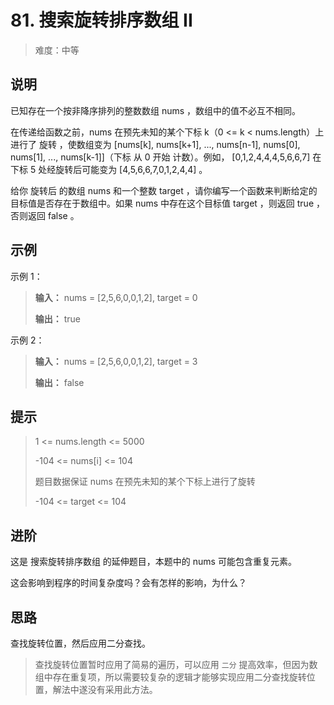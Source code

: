 # 81. 搜索旋转排序数组 II

> 难度：中等

## 说明

已知存在一个按非降序排列的整数数组 nums ，数组中的值不必互不相同。

在传递给函数之前，nums 在预先未知的某个下标 k（0 <= k < nums.length）上进行了 旋转 ，使数组变为 [nums[k], nums[k+1], ..., nums[n-1], nums[0], nums[1], ..., nums[k-1]]（下标 从 0 开始 计数）。例如， [0,1,2,4,4,4,5,6,6,7] 在下标 5 处经旋转后可能变为 [4,5,6,6,7,0,1,2,4,4] 。

给你 旋转后 的数组 nums 和一个整数 target ，请你编写一个函数来判断给定的目标值是否存在于数组中。如果 nums 中存在这个目标值 target ，则返回 true ，否则返回 false 。

## 示例

示例 1：


> **输入：** nums = [2,5,6,0,0,1,2], target = 0
>
> **输出：** true

示例 2：

> **输入：** nums = [2,5,6,0,0,1,2], target = 3
>
> **输出：** false

## 提示

> 1 <= nums.length <= 5000
>
> -104 <= nums[i] <= 104
>
> 题目数据保证 nums 在预先未知的某个下标上进行了旋转
>
> -104 <= target <= 104

## 进阶

这是 搜索旋转排序数组 的延伸题目，本题中的 nums  可能包含重复元素。

这会影响到程序的时间复杂度吗？会有怎样的影响，为什么？

## 思路

查找旋转位置，然后应用二分查找。

> 查找旋转位置暂时应用了简易的遍历，可以应用 `二分` 提高效率，但因为数组中存在重复项，所以需要较复杂的逻辑才能够实现应用二分查找旋转位置，解法中遂没有采用此方法。
